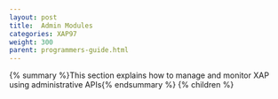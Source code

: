 ```yaml
---
layout: post
title:  Admin Modules
categories: XAP97
weight: 300
parent: programmers-guide.html
---
```


{% summary %}This section explains how to manage and monitor XAP using administrative APIs{% endsummary %}
{% children %}
